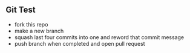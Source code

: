 Git Test
---
* fork this repo
* make a new branch
* squash last four commits into one and reword that commit message
* push branch when completed and open pull request
